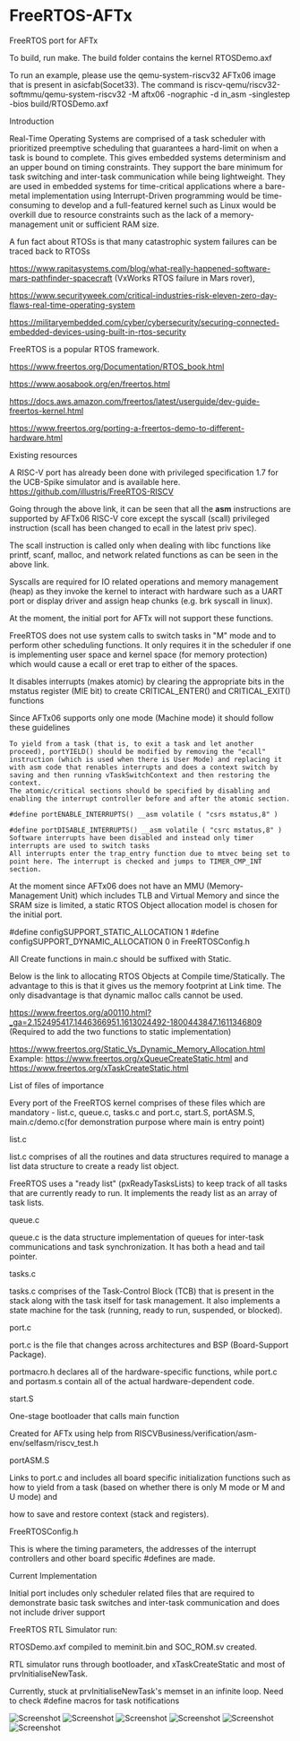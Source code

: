 # FreeRTOS-AFTx
FreeRTOS port for AFTx

To build, run make.
The build folder contains the kernel RTOSDemo.axf

To run an example, please use the qemu-system-riscv32 AFTx06 image that is present in asicfab(Socet33).
The command is riscv-qemu/riscv32-softmmu/qemu-system-riscv32 -M aftx06 
-nographic -d in_asm -singlestep 
-bios build/RTOSDemo.axf

Introduction

Real-Time Operating Systems are comprised of a task scheduler with prioritized preemptive scheduling that guarantees a hard-limit on when a task is bound to complete. This gives embedded systems determinism and an upper bound on timing constraints. They support the bare minimum for task switching and inter-task communication while being lightweight. They are used in embedded systems for time-critical applications where a bare-metal implementation using Interrupt-Driven programming would be time-consuming to develop and a full-featured kernel such as Linux would be overkill due to resource constraints such as the lack of a memory-management unit or sufficient RAM size.

A fun fact about RTOSs is that many catastrophic system failures can be traced back to RTOSs

https://www.rapitasystems.com/blog/what-really-happened-software-mars-pathfinder-spacecraft (VxWorks RTOS failure in Mars rover), 

https://www.securityweek.com/critical-industries-risk-eleven-zero-day-flaws-real-time-operating-system

https://militaryembedded.com/cyber/cybersecurity/securing-connected-embedded-devices-using-built-in-rtos-security

FreeRTOS is a popular RTOS framework.

https://www.freertos.org/Documentation/RTOS_book.html

https://www.aosabook.org/en/freertos.html

https://docs.aws.amazon.com/freertos/latest/userguide/dev-guide-freertos-kernel.html

https://www.freertos.org/porting-a-freertos-demo-to-different-hardware.html

Existing resources

A RISC-V port has already been done with privileged specification 1.7 for the UCB-Spike simulator and is available here. https://github.com/illustris/FreeRTOS-RISCV

Going through the above link, it can be seen that all the __asm__ instructions are supported by AFTx06 RISC-V core except the syscall (scall) privileged instruction (scall has been changed to ecall in the latest priv spec).

The scall instruction is called only when dealing with libc functions like printf, scanf, malloc, and network related functions as can be seen in the above link. 

Syscalls are required for IO related operations and memory management (heap) as they invoke the kernel to interact with hardware such as a UART port or display driver and assign heap chunks (e.g. brk syscall in linux).

At the moment, the initial port for AFTx will not support these functions.

FreeRTOS does not use system calls to switch tasks in "M" mode and to perform other scheduling functions. It only requires it in the scheduler if one is implementing user space and kernel space (for memory protection) which would cause a ecall or eret trap to either of the spaces.

It disables interrupts (makes atomic) by clearing the appropriate bits in the mstatus register (MIE bit) to create CRITICAL_ENTER() and CRITICAL_EXIT() functions

Since AFTx06 supports only one mode (Machine mode) it should follow these guidelines  

    To yield from a task (that is, to exit a task and let another proceed), portYIELD() should be modified by removing the "ecall" instruction (which is used when there is User Mode) and replacing it with asm code that renables interrupts and does a context switch by saving and then running vTaskSwitchContext and then restoring the context.
    The atomic/critical sections should be specified by disabling and enabling the interrupt controller before and after the atomic section.

    #define portENABLE_INTERRUPTS() __asm volatile ( "csrs mstatus,8" )

    #define portDISABLE_INTERRUPTS() __asm volatile ( "csrc mstatus,8" )
    Software interrupts have been disabled and instead only timer interrupts are used to switch tasks
    All interrupts enter the trap_entry function due to mtvec being set to point here. The interrupt is checked and jumps to TIMER_CMP_INT section.

At the moment since AFTx06 does not have an MMU (Memory-Management Unit) which includes TLB and Virtual Memory and since the SRAM size is limited, a static RTOS Object allocation model is chosen for the initial port. 

#define configSUPPORT_STATIC_ALLOCATION 1 #define configSUPPORT_DYNAMIC_ALLOCATION 0 in FreeRTOSConfig.h

All Create functions in main.c should be suffixed with Static.

Below is the link to allocating RTOS Objects at Compile time/Statically. The advantage to this is that it gives us the memory footprint at Link time. The only disadvantage is that dynamic malloc calls cannot be used.

https://www.freertos.org/a00110.html?_ga=2.152495417.1446366951.1613024492-1800443847.1611346809 (Required to add the two functions to static implementation)

https://www.freertos.org/Static_Vs_Dynamic_Memory_Allocation.html  Example: https://www.freertos.org/xQueueCreateStatic.html and https://www.freertos.org/xTaskCreateStatic.html

List of files of importance

Every port of the FreeRTOS kernel comprises of these files which are mandatory - list.c, queue.c, tasks.c and port.c, start.S, portASM.S, main.c/demo.c(for demonstration purpose where main is entry point)

list.c

list.c comprises of all the routines and data structures required to manage a list data structure to create a ready list object.

FreeRTOS uses a "ready list" (pxReadyTasksLists) to keep track of all tasks that are currently ready to run. It implements the ready list as an array of task lists.

queue.c

queue.c is the data structure implementation of queues for inter-task communications and task synchronization. It has both a head and tail pointer.

tasks.c

tasks.c comprises of the Task-Control Block (TCB) that is present in the stack along with the task itself for task management. It also implements a state machine for the task (running, ready to run, suspended, or blocked).

port.c

port.c is the file that changes across architectures and BSP (Board-Support Package).

portmacro.h declares all of the hardware-specific functions, while port.c and portasm.s contain all of the actual hardware-dependent code.

start.S

One-stage bootloader that calls main function

Created for AFTx using help from RISCVBusiness/verification/asm-env/selfasm/riscv_test.h

portASM.S

Links to port.c and includes all board specific initialization functions such as how to yield from a task (based on whether there is only M mode or M and U mode) and

how to save and restore context (stack and registers).

FreeRTOSConfig.h

This is where the timing parameters, the addresses of the interrupt controllers and other board specific #defines are made.

Current Implementation

Initial port includes only scheduler related files that are required to demonstrate basic task switches and inter-task communication and does not include driver support



FreeRTOS RTL Simulator run:

RTOSDemo.axf compiled to meminit.bin and SOC_ROM.sv created.

RTL simulator runs through bootloader, and xTaskCreateStatic and most of prvInitialiseNewTask.

Currently, stuck at prvInitialiseNewTask's memset in an infinite loop. Need to check #define macros for task notifications

![Screenshot](screenshot.png)
![Screenshot](screenshot.png)
![Screenshot](screenshot.png)
![Screenshot](screenshot.png)
![Screenshot](screenshot.png)
![Screenshot](screenshot.png)
